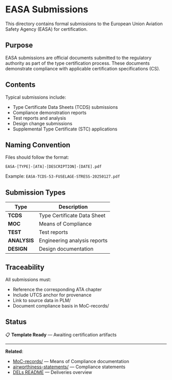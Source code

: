 # EASA Submissions

This directory contains formal submissions to the European Union Aviation Safety Agency (EASA) for certification.

## Purpose

EASA submissions are official documents submitted to the regulatory authority as part of the type certification process. These documents demonstrate compliance with applicable certification specifications (CS).

## Contents

Typical submissions include:
- Type Certificate Data Sheets (TCDS) submissions
- Compliance demonstration reports
- Test reports and analysis
- Design change submissions
- Supplemental Type Certificate (STC) applications

## Naming Convention

Files should follow the format:
```
EASA-[TYPE]-[ATA]-[DESCRIPTION]-[DATE].pdf
```

Example: `EASA-TCDS-53-FUSELAGE-STRESS-20250127.pdf`

## Submission Types

| Type | Description |
|------|-------------|
| **TCDS** | Type Certificate Data Sheet |
| **MOC** | Means of Compliance |
| **TEST** | Test reports |
| **ANALYSIS** | Engineering analysis reports |
| **DESIGN** | Design documentation |

## Traceability

All submissions must:
- Reference the corresponding ATA chapter
- Include UTCS anchor for provenance
- Link to source data in PLM/
- Document compliance basis in MoC-records/

## Status

📋 **Template Ready** — Awaiting certification artifacts

---

**Related**:
- [MoC-records/](../MoC-records/) — Means of Compliance documentation
- [airworthiness-statements/](../airworthiness-statements/) — Compliance statements
- [DELs README](../README.md) — Deliveries overview
